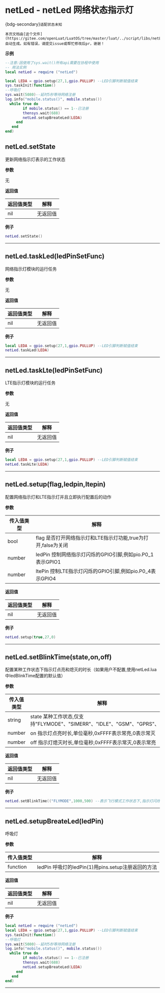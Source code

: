 # netLed - netLed 网络状态指示灯

{bdg-secondary}`适配状态未知`

```{note}
本页文档由[这个文件](https://gitee.com/openLuat/LuatOS/tree/master/luat/../script/libs/netLed.lua)自动生成。如有错误，请提交issue或帮忙修改后pr，谢谢！
```


**示例**

```lua
--注意:因使用了sys.wait()所有api需要在协程中使用
-- 用法实例
local netLed = require ("netLed")

local LEDA = gpio.setup(27,1,gpio.PULLUP) --LED引脚判断赋值结束
sys.taskInit(function()
--呼吸灯
sys.wait(5080)--延时5秒等待网络注册
log.info("mobile.status()", mobile.status())
  while true do
        if mobile.status() == 1--已注册
        thensys.wait(688)
        netLed.setupBreateLed(LEDA)
     end
   end
end)

```

## netLed.setState



更新网络指示灯表示的工作状态

**参数**

无

**返回值**

|返回值类型|解释|
|-|-|
|nil|无返回值|

**例子**

```lua
netLed.setState()

```

---

## netLed.taskLed(ledPinSetFunc)



网络指示灯模块的运行任务

**参数**

无

**返回值**

|返回值类型|解释|
|-|-|
|nil|无返回值|

**例子**

```lua
local LEDA = gpio.setup(27,1,gpio.PULLUP) --LED引脚判断赋值结束
netLed.taskLed(LEDA)

```

---

## netLed.taskLte(ledPinSetFunc)



LTE指示灯模块的运行任务

**参数**

无

**返回值**

|返回值类型|解释|
|-|-|
|nil|无返回值|

**例子**

```lua
local LEDA = gpio.setup(27,1,gpio.PULLUP) --LED引脚判断赋值结束
netLed.taskLte(LEDA)

```

---

## netLed.setup(flag,ledpin,ltepin)



配置网络指示灯和LTE指示灯并且立即执行配置后的动作

**参数**

|传入值类型|解释|
|-|-|
|bool|flag 是否打开网络指示灯和LTE指示灯功能,true为打开,false为关闭|
|number|ledPin 控制网络指示灯闪烁的GPIO引脚,例如pio.P0_1表示GPIO1|
|number|ltePin 控制LTE指示灯闪烁的GPIO引脚,例如pio.P0_4表示GPIO4|

**返回值**

|返回值类型|解释|
|-|-|
|nil|无返回值|

**例子**

```lua
netLed.setup(true,27,0)

```

---

## netLed.setBlinkTime(state,on,off)



配置某种工作状态下指示灯点亮和熄灭的时长（如果用户不配置,使用netLed.lua中ledBlinkTime配置的默认值）

**参数**

|传入值类型|解释|
|-|-|
|string|state 某种工作状态,仅支持"FLYMODE"、"SIMERR"、"IDLE"、"GSM"、"GPRS"、"SCK"|
|number|on 指示灯点亮时长,单位毫秒,0xFFFF表示常亮,0表示常灭|
|number|off 指示灯熄灭时长,单位毫秒,0xFFFF表示常灭,0表示常亮|

**返回值**

|返回值类型|解释|
|-|-|
|nil|无返回值 |

**例子**

```lua
netLed.setBlinkTime(("FLYMODE",1000,500) --表示飞行模式工作状态下,指示灯闪烁规律为: 亮1秒,灭8.5秒

```

---

## netLed.setupBreateLed(ledPin)



呼吸灯

**参数**

|传入值类型|解释|
|-|-|
|function|ledPin 呼吸灯的ledPin(1)用pins.setup注册返回的方法|

**返回值**

|返回值类型|解释|
|-|-|
|nil|无返回值|

**例子**

```lua
local netLed = require ("netLed")
local LEDA = gpio.setup(27,1,gpio.PULLUP) --LED引脚判断赋值结束
sys.taskInit(function()
--呼吸灯
sys.wait(5080)--延时5秒等待网络注册
log.info("mobile.status()", mobile.status())
  while true do
        if mobile.status() == 1--已注册
        thensys.wait(688)
        netLed.setupBreateLed(LEDA)
     end
   end
end)

```

---

